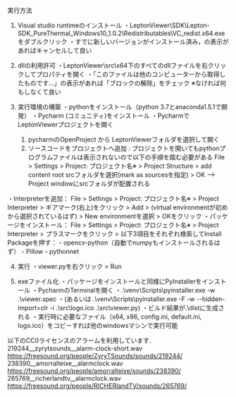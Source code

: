 実行方法

1. Visual studio runtimeのインストール
・LeptonViewer\SDK\Lepton-SDK_PureThermal_Windows10_1.0.2\Redistributables\VC_redist.x64.exeをダブルクリック
・すでに新しいバージョンがインストール済み，の表示があればキャンセルして良い

2. dllの利用許可
・LeptonViewer\src\x64下のすべてのdllファイルを右クリックしてプロパティを開く
・「このファイルは他のコンピューターから取得したものです...」の表示があれば「ブロックの解除」をチェック
※なければ何もしなくて良い

3. 実行環境の構築
・pythonをインストール（python 3.7とanaconda1.5.1で開発）
・Pycharm (コミュニティ)をインストール
・PycharmでLeptonViewerプロジェクトを開く
    1. pycharmのOpenProject から LeptonViewerフォルダを選択して開く
    2. ソースコードをプロジェクトへ追加 :
        プロジェクトを開いてもpythonプログラムファイルは表示されないので以下の手順を踏む必要がある
        File > Settings > Project: プロジェクト名※ > Project Structure > add content root
        srcフォルダを選択(mark as sourcesを指定) > OK
        -->　Project windowにsrcフォルダが配置される

・Interpreterを追加：
	File > Settings > Project: プロジェクト名※ > Project Interpreter >
	ギアマーク(右上)をクリック > Add >
	(virtual environmentが初めから選択されているはず) >  New environmentを選択 > OKをクリック
・パッケージをインストール：
	File > Settings > Project: プロジェクト名※ > Project Interpreter >
	プラスマークをクリック > 以下3項目をそれぞれ検索してInstall Packageを押す：
		- opencv-python（自動でnumpyもインストールされるはず）
		- Pillow
		- pythonnet

4. 実行
・viewer.pyを右クリック > Run

5. exeファイル化
・パッケージをインストールと同様にPyInstallerをインストール
・PycharmのTerminalを開く
・.\venv\Scripts\pyinstaller.exe -w .\viewer.spec
・(あるいは .\venv\Scripts\pyinstaller.exe -F -w --hidden-import=clr -i .\src\logo.ico .\src\viewer.py)
・ビルド結果が.\distに生成される
・実行時に必要なファイル（x64, x86, config.ini, default.ini, logo.ico）をコピーすれば他のwindowsマシンで実行可能


以下のCC0ライセンスのアラームを利用しています．
219244__zyrytsounds__alarm-clock-short.wav
https://freesound.org/people/ZyryTSounds/sounds/219244/
238390__amorralteixe__alarmclock.wav
https://freesound.org/people/amorralteixe/sounds/238390/
265769__richerlandtv__alarmclock.wav
https://freesound.org/people/RICHERlandTV/sounds/265769/
